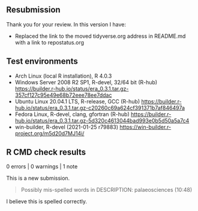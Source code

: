 ## Resubmission
Thank you for your review. In this version I have:

* Replaced the link to the moved tidyverse.org address in README.md with a link
  to repostatus.org

## Test environments
* Arch Linux (local R installation), R 4.0.3
* Windows Server 2008 R2 SP1, R-devel, 32/64 bit (R-hub)
  <https://builder.r-hub.io/status/era_0.3.1.tar.gz-357cf127c95e49e68b72eee78ee7ddac>
* Ubuntu Linux 20.04.1 LTS, R-release, GCC (R-hub)
  <https://builder.r-hub.io/status/era_0.3.1.tar.gz-c20260c69a624cf391371b7af846497a>
* Fedora Linux, R-devel, clang, gfortran (R-hub)
  <https://builder.r-hub.io/status/era_0.3.1.tar.gz-5d320c4613044bad993e0b5d50a5a7c4>
* win-builder, R-devel (2021-01-25 r79883)
  <https://win-builder.r-project.org/m5d20d7MJ14i/>

## R CMD check results

0 errors | 0 warnings | 1 note

This is a new submission.

> Possibly mis-spelled words in DESCRIPTION:
>   palaeosciences (10:48)

I believe this is spelled correctly.
